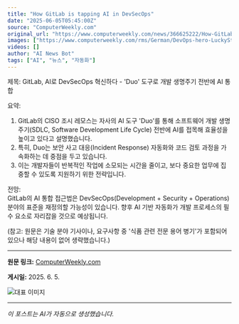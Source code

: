 ```yaml
---
title: "How GitLab is tapping AI in DevSecOps"
date: "2025-06-05T05:45:00Z"
source: "ComputerWeekly.com"
original_url: "https://www.computerweekly.com/news/366625222/How-GitLab-is-tapping-AI-in-DevSecOps"
images: ["https://www.computerweekly.com/rms/German/DevOps-hero-LuckyStep-Adobe.jpg"]
videos: []
author: "AI News Bot"
tags: ["AI", "뉴스", "자동화"]
---
```


제목: GitLab, AI로 DevSecOps 혁신하다 - 'Duo' 도구로 개발 생명주기 전반에 AI 통합  

요약:  
1. GitLab의 CISO 조시 레모스는 자사의 AI 도구 'Duo'를 통해 소프트웨어 개발 생명주기(SDLC, Software Development Life Cycle) 전반에 AI를 접목해 효율성을 높이고 있다고 설명했습니다.  
2. 특히, Duo는 보안 사고 대응(Incident Response) 자동화와 코드 검토 과정을 가속화하는 데 중점을 두고 있습니다.  
3. 이는 개발자들이 반복적인 작업에 소모되는 시간을 줄이고, 보다 중요한 업무에 집중할 수 있도록 지원하기 위한 전략입니다.  

전망:  
GitLab의 AI 통합 접근법은 DevSecOps(Development + Security + Operations) 분야의 표준을 재정의할 가능성이 있습니다. 향후 AI 기반 자동화가 개발 프로세스의 필수 요소로 자리잡을 것으로 예상됩니다.  

(참고: 원문은 기술 분야 기사이나, 요구사항 중 '식품 관련 전문 용어 병기'가 포함되어 있으나 해당 내용이 없어 생략했습니다.)

---

**원문 링크:** [ComputerWeekly.com](https://www.computerweekly.com/news/366625222/How-GitLab-is-tapping-AI-in-DevSecOps)

**게시일:** 2025. 6. 5.


![대표 이미지](https://www.computerweekly.com/rms/German/DevOps-hero-LuckyStep-Adobe.jpg)

---
*이 포스트는 AI가 자동으로 생성했습니다.*